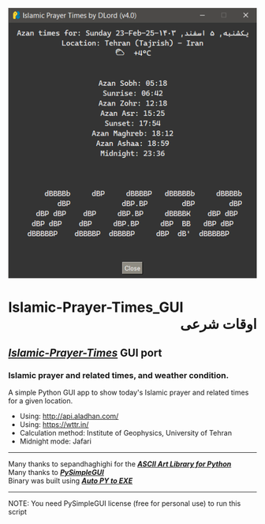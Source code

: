 ![Settings Window](https://github.com/DLord420/Islamic-Prayer-Times_GUI/blob/main/Screenshot.png)

# Islamic-Prayer-Times_GUI   <div dir= "rtl">  اوقات شرعی
## [**_Islamic-Prayer-Times_**](https://github.com/DLord420/Islamic-Prayer-Times) GUI port    
### Islamic prayer and related times, and weather condition.   
A simple Python GUI app to show today's Islamic prayer and related times for a given location.   
* Using: http://api.aladhan.com/
* Using: https://wttr.in/   
* Calculation method: Institute of Geophysics, University of Tehran   
* Midnight mode: Jafari    
   
-----           
Many thanks to sepandhaghighi for the [**_ASCII Art Library for Python_**](https://github.com/sepandhaghighi/art)   
Many thanks to [**_PySimpleGUI_**](https://github.com/PySimpleGUI/PySimpleGUI)   
Binary was built using [**_Auto PY to EXE_**](https://github.com/brentvollebregt/auto-py-to-exe)

-----
NOTE: You need PySimpleGUI license (free for personal use) to run this script

